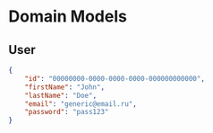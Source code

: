# Domain Models

## User

```json
{
    "id": "00000000-0000-0000-0000-000000000000",
    "firstName": "John",
    "lastName": "Doe",
    "email": "generic@email.ru",
    "password": "pass123"
}
```